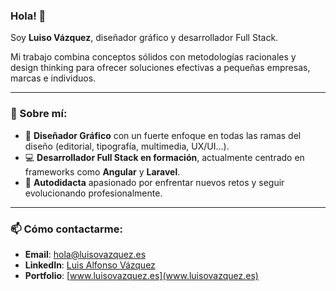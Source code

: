 ### Hola! 👋

Soy **Luiso Vázquez**, diseñador gráfico y desarrollador Full Stack.

Mi trabajo combina conceptos sólidos con metodologías racionales y design thinking para ofrecer soluciones efectivas a pequeñas empresas, marcas e individuos.

---

### 🚀 Sobre mí:
- 🎨 **Diseñador Gráfico** con un fuerte enfoque en todas las ramas del diseño (editorial, tipografía, multimedia, UX/UI…).
- 💻 **Desarrollador Full Stack en formación**, actualmente centrado en frameworks como **Angular** y **Laravel**.
- 🌱 **Autodidacta** apasionado por enfrentar nuevos retos y seguir evolucionando profesionalmente.

---

### 📫 Cómo contactarme:
- **Email**: [hola@luisovazquez.es](hola@luisovazquez.es)
- **LinkedIn**: [Luis Alfonso Vázquez](https://www.linkedin.com/in/luisalfonsovazquez/)
- **Portfolio**: [www.luisovazquez.es](www.luisovazquez.es)